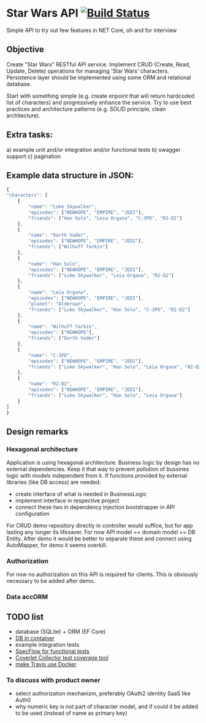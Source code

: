 # Star Wars API [![Build Status](https://api.travis-ci.org/kubabuda/sw_api.svg?branch=master&status=passed)](https://travis-ci.org/kubabuda/sw_api)


Simple API to try out few features in NET Core, oh and for interview

## Objective
Create "Star Wars" RESTful API service. Implement CRUD (Create, Read, Update, Delete) operations for managing 'Star Wars' characters. 
Persistence layer should be implemented using some ORM and relational database.

Start with something simple (e.g. create enpoint that will return hardcoded list of characters) and progressively enhance the service. 
Try to use best practices and architecture patterns (e.g. SOLID principle, clean architecture).

## Extra tasks:
a) example unit and/or integration and/or functional tests
b) swagger support
c) pagination

## Example data structure in JSON:
```javascript
{
"characters": [
	{
		"name": "Luke Skywalker",
		"episodes": ["NEWHOPE", "EMPIRE", "JEDI"],
		"friends": ["Han Solo", "Leia Organa", "C-3PO", "R2-D2"]
	},
	{
		"name": "Darth Vader",
		"episodes": ["NEWHOPE", "EMPIRE", "JEDI"],
		"friends": ["Wilhuff Tarkin"]
	},
	{
		"name": "Han Solo",
		"episodes": ["NEWHOPE", "EMPIRE", "JEDI"],
		"friends": ["Luke Skywalker", "Leia Organa", "R2-D2"]
	},
	{
		"name": "Leia Organa",
		"episodes": ["NEWHOPE", "EMPIRE", "JEDI"],
		"planet": "Alderaan",
		"friends": ["Luke Skywalker", "Han Solo", "C-3PO", "R2-D2"]
	},
	{
		"name": "Wilhuff Tarkin",
		"episodes": ["NEWHOPE"],
		"friends": ["Darth Vader"]
	},
	{
		"name": "C-3PO",
		"episodes": ["NEWHOPE", "EMPIRE", "JEDI"],
		"friends": ["Luke Skywalker", "Han Solo", "Leia Organa", "R2-D2"]
	},
	{
		"name": "R2-D2",
		"episodes": ["NEWHOPE", "EMPIRE", "JEDI"],
		"friends": ["Luke Skywalker", "Han Solo", "Leia Organa"]
	}
]
}
```

## Design remarks

### Hexagonal architecture

Application is using hexagonal architecture. Business logic by design has no external dependencies. 
Keep it that way to prevent pollution of bussines logic with models independent from it. 
If functions provided by external libraries (like DB access) are needed: 
- create interface of what is needed in BusinessLogic 
- implement interface in respective project 
- connect these two in dependency injection bootstrapper in API configuration

For CRUD demo repository directly in controller would suffice, but for app lasting any longer its lifesaver.
For now API model == domain model == DB Entity. After demo it would be better to separate these and connect using AutoMapper, for demo it seems overkill.

### Authorization

For now no authorization on this API is required for clients. This is obviously necessary to be added after demo.

### Data accORM



## TODO list

- database (SQLite) + ORM (EF Core)
- [DB in container](https://www.c-sharpcorner.com/article/entity-framework-core-in-docker-container-part-ii-sqlite/)
- example integration tests
- [SpecFlow for functional tests](https://docs.specflow.org/projects/specflow/en/latest/Installation/Installation.html)
- [Coverlet Collector](https://github.com/coverlet-coverage/coverlet)[ test coverage tool](https://docs.microsoft.com/en-us/dotnet/core/testing/unit-testing-code-coverage?tabs=windows)
- [make Travis use Docker](https://docs.travis-ci.com/user/docker/)

### To discuss with product owner
- select authorization mechanizm, preferably OAuth2 identity SaaS like Auth0
- why numeric key is not part of character model, and if could it be added to be used (instead of name as primary key)
